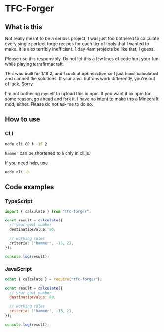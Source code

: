 # TFC-Forger

## What is this

Not really meant to be a serious project, I was just too bothered to calculate every single perfect forge recipes for each tier of tools that I wanted to make. It is also terribly inefficient. 1 day 4am projects be like that, I guess.

Please use this responsibly. Do not let this a few lines of code hurt your fun while playing terrafirmacraft.

This was built for 1.18.2, and I suck at optimization so I just hand-calculated and canned the solutions. If your anvil buttons work differently, you're out of luck. Sorry.

I'm not bothering myself to upload this in npm. If you want it on npm for some reason, go ahead and fork it. I have no intent to make this a Minecraft mod, either. Please do not ask me to do so.

## How to use

### CLI

```sh
node cli 80 h -15 2
```

`hammer` can be shortened to `h` only in cli.js.

If you need help, use

```sh
node cli -h
```

## Code examples

### TypeScript

```ts
import { calculate } from "tfc-forger";

const result = calculate({
  // your goal number
  destinationValue: 80,

  // working rules
  criteria: ["hammer", -15, 2],
});

console.log(result);
```

### JavaScript

```js
const { calculate } = require("tfc-forger");

const result = calculate({
  // your goal number
  destinationValue: 80,

  // working rules
  criteria: ["hammer", -15, 2],
});

console.log(result);
```
